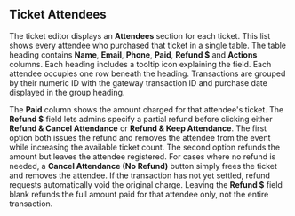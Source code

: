 ## Ticket Attendees

The ticket editor displays an **Attendees** section for each ticket. This list
shows every attendee who purchased that ticket in a single table. The table
heading contains **Name**, **Email**, **Phone**, **Paid**, **Refund $** and
**Actions** columns. Each heading includes a tooltip icon explaining the field.
Each attendee occupies one row beneath the heading. Transactions are grouped by
their numeric ID with the gateway transaction ID and purchase date displayed in
the group heading.

The **Paid** column shows the amount charged for that attendee's ticket. The
**Refund $** field lets admins specify a partial refund before clicking either
**Refund & Cancel Attendance** or **Refund & Keep Attendance**. The first option
both issues the refund and removes the attendee from the event while increasing
the available ticket count. The second option refunds the amount but leaves the
attendee registered. For cases where no refund is needed, a **Cancel Attendance
(No Refund)** button simply frees the ticket and removes the attendee. If the
transaction has not yet settled, refund requests automatically void the original
charge. Leaving the **Refund $** field blank refunds the full amount paid for
that attendee only, not the entire transaction.
